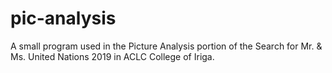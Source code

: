 # pic-analysis
A small program used in the Picture Analysis portion of the Search for Mr. &amp; Ms. United Nations 2019 in ACLC College of Iriga.

